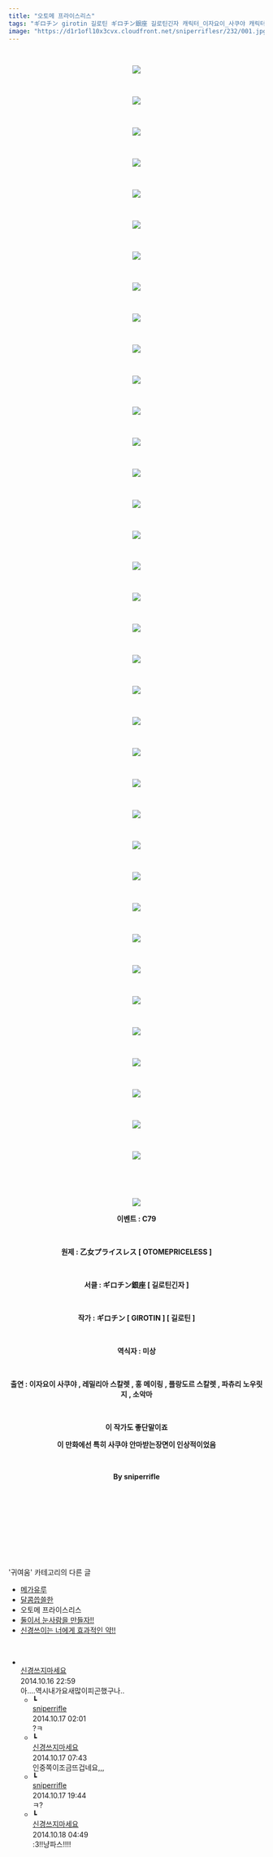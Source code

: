 ```yaml
---
title: "오토메 프라이스리스"
tags: "ギロチン girotin 길로틴 ギロチン銀座 길로틴긴자 캐릭터_이자요이_사쿠야 캐릭터_레밀리아_스칼렛 캐릭터_홍_메이링 캐릭터_플랑드르_스칼렛 캐릭터_파츄리_널릿지 캐릭터_소악마 이벤트_c79 귀여움"
image: "https://d1r1ofl10x3cvx.cloudfront.net/sniperriflesr/232/001.jpg"
---
```

<div class="article">
<p style="TEXT-ALIGN: center"> </p>
<p style="TEXT-ALIGN: center"><img src="{{ site.imgserver7 }}/sniperriflesr/232/001.jpg"/></p>
<p style="TEXT-ALIGN: center"> </p>
<p style="TEXT-ALIGN: center"><img src="{{ site.imgserver7 }}/sniperriflesr/232/002.jpg"/></p>
<p style="TEXT-ALIGN: center"> </p>
<p style="TEXT-ALIGN: center"><img src="{{ site.imgserver7 }}/sniperriflesr/232/003.jpg"/></p>
<p style="TEXT-ALIGN: center"> </p>
<p style="TEXT-ALIGN: center"><img src="{{ site.imgserver7 }}/sniperriflesr/232/004.jpg"/></p>
<p style="TEXT-ALIGN: center"> </p>
<p style="TEXT-ALIGN: center"><img src="{{ site.imgserver7 }}/sniperriflesr/232/005.jpg"/></p>
<p style="TEXT-ALIGN: center"> </p>
<p style="TEXT-ALIGN: center"><img src="{{ site.imgserver7 }}/sniperriflesr/232/006.jpg"/></p>
<p style="TEXT-ALIGN: center"> </p>
<p style="TEXT-ALIGN: center"><img src="{{ site.imgserver7 }}/sniperriflesr/232/007.jpg"/></p>
<p style="TEXT-ALIGN: center"> </p>
<p style="TEXT-ALIGN: center"><img src="{{ site.imgserver7 }}/sniperriflesr/232/008.jpg"/></p>
<p style="TEXT-ALIGN: center"> </p>
<p style="TEXT-ALIGN: center"><img src="{{ site.imgserver7 }}/sniperriflesr/232/009.jpg"/></p>
<p style="TEXT-ALIGN: center"> </p>
<p style="TEXT-ALIGN: center"><img src="{{ site.imgserver7 }}/sniperriflesr/232/010.jpg"/></p>
<p style="TEXT-ALIGN: center"> </p>
<p style="TEXT-ALIGN: center"><img src="{{ site.imgserver7 }}/sniperriflesr/232/011.jpg"/></p>
<p style="TEXT-ALIGN: center"> </p>
<p style="TEXT-ALIGN: center"><img src="{{ site.imgserver7 }}/sniperriflesr/232/012.jpg"/></p>
<p style="TEXT-ALIGN: center"> </p>
<p style="TEXT-ALIGN: center"><img src="{{ site.imgserver7 }}/sniperriflesr/232/013.jpg"/></p>
<p style="TEXT-ALIGN: center"> </p>
<p style="TEXT-ALIGN: center"><img src="{{ site.imgserver7 }}/sniperriflesr/232/014.jpg"/></p>
<p style="TEXT-ALIGN: center"> </p>
<p style="TEXT-ALIGN: center"><img src="{{ site.imgserver7 }}/sniperriflesr/232/015.jpg"/></p>
<p style="TEXT-ALIGN: center"> </p>
<p style="TEXT-ALIGN: center"><img src="{{ site.imgserver7 }}/sniperriflesr/232/016.jpg"/></p>
<p style="TEXT-ALIGN: center"> </p>
<p style="TEXT-ALIGN: center"><img src="{{ site.imgserver7 }}/sniperriflesr/232/017.jpg"/></p>
<p style="TEXT-ALIGN: center"> </p>
<p style="TEXT-ALIGN: center"><img src="{{ site.imgserver7 }}/sniperriflesr/232/018.jpg"/></p>
<p style="TEXT-ALIGN: center"> </p>
<p style="TEXT-ALIGN: center"><img src="{{ site.imgserver7 }}/sniperriflesr/232/019.jpg"/></p>
<p style="TEXT-ALIGN: center"> </p>
<p style="TEXT-ALIGN: center"><img src="{{ site.imgserver7 }}/sniperriflesr/232/020.jpg"/></p>
<p style="TEXT-ALIGN: center"> </p>
<p style="TEXT-ALIGN: center"><img src="{{ site.imgserver7 }}/sniperriflesr/232/021.jpg"/></p>
<p style="TEXT-ALIGN: center"> </p>
<p style="TEXT-ALIGN: center"><img src="{{ site.imgserver7 }}/sniperriflesr/232/022.jpg"/></p>
<p style="TEXT-ALIGN: center"> </p>
<p style="TEXT-ALIGN: center"><img src="{{ site.imgserver7 }}/sniperriflesr/232/023.jpg"/></p>
<p style="TEXT-ALIGN: center"> </p>
<p style="TEXT-ALIGN: center"><img src="{{ site.imgserver7 }}/sniperriflesr/232/024.jpg"/></p>
<p style="TEXT-ALIGN: center"> </p>
<p style="TEXT-ALIGN: center"><img src="{{ site.imgserver7 }}/sniperriflesr/232/025.jpg"/></p>
<p style="TEXT-ALIGN: center"> </p>
<p style="TEXT-ALIGN: center"><img src="{{ site.imgserver7 }}/sniperriflesr/232/026.jpg"/></p>
<p style="TEXT-ALIGN: center"> </p>
<p style="TEXT-ALIGN: center"><img src="{{ site.imgserver7 }}/sniperriflesr/232/027.jpg"/></p>
<p style="TEXT-ALIGN: center"> </p>
<p style="TEXT-ALIGN: center"><img src="{{ site.imgserver7 }}/sniperriflesr/232/028.jpg"/></p>
<p style="TEXT-ALIGN: center"> </p>
<p style="TEXT-ALIGN: center"><img src="{{ site.imgserver7 }}/sniperriflesr/232/029.jpg"/></p>
<p style="TEXT-ALIGN: center"> </p>
<p style="TEXT-ALIGN: center"><img src="{{ site.imgserver7 }}/sniperriflesr/232/030.jpg"/></p>
<p style="TEXT-ALIGN: center"> </p>
<p style="TEXT-ALIGN: center"><img src="{{ site.imgserver7 }}/sniperriflesr/232/031.jpg"/></p>
<p style="TEXT-ALIGN: center"> </p>
<p style="TEXT-ALIGN: center"><img src="{{ site.imgserver7 }}/sniperriflesr/232/032.jpg"/></p>
<p style="TEXT-ALIGN: center"> </p>
<p style="TEXT-ALIGN: center"><img src="{{ site.imgserver7 }}/sniperriflesr/232/033.jpg"/></p>
<p style="TEXT-ALIGN: center"> </p>
<p style="TEXT-ALIGN: center"><img src="{{ site.imgserver7 }}/sniperriflesr/232/034.jpg"/></p>
<p style="TEXT-ALIGN: center"> </p>
<p style="TEXT-ALIGN: center"><img src="{{ site.imgserver7 }}/sniperriflesr/232/035.jpg"/></p>
<p style="TEXT-ALIGN: center"> </p>
<p style="TEXT-ALIGN: center"><img src="{{ site.imgserver7 }}/sniperriflesr/232/036.jpg"/></p>
<p style="TEXT-ALIGN: center"> </p>
<p style="TEXT-ALIGN: center"> </p>
<p style="TEXT-ALIGN: center"><img src="{{ site.imgserver7 }}/sniperriflesr/232/037.jpg"/></p>
<p style="TEXT-ALIGN: center"></p>
<p style="TEXT-ALIGN: center"><strong>이벤트 : C79</strong></p>
<p style="TEXT-ALIGN: center"><strong></strong> </p>
<p style="TEXT-ALIGN: center"><strong>원제 : 乙女プライスレス [ OTOMEPRICELESS ]</strong></p>
<p style="TEXT-ALIGN: center"><strong></strong> </p>
<p style="text-align: center;"><strong>서클 : ギロチン銀座 [ </strong><strong>길로틴긴자 ]</strong></p>
<p style="text-align: center;"><strong> </strong></p>
<p style="text-align: center;"><strong>작가 : ギロチン [ GIROTIN ] [ 길로틴 ]</strong></p>
<p style="TEXT-ALIGN: center"><strong> </strong></p>
<p style="TEXT-ALIGN: center"><strong>역식자 : 미상</strong></p>
<p style="TEXT-ALIGN: center"><strong> </strong></p>
<p style="TEXT-ALIGN: center"><strong>출연 : 이자요이 사쿠야 , 레밀리아 스칼렛 , 홍 메이링 , 플랑도르 스칼렛 , 파츄리 노우릿지 , 소악마</strong></p>
<p style="TEXT-ALIGN: center"><strong></strong> </p>
<p style="TEXT-ALIGN: center"><strong>이 작가도 좋단말이죠</strong></p>
<p style="TEXT-ALIGN: center"><strong>이 만화에선 특히 사쿠야 안마받는장면이 인상적이었음</strong></p>
<p style="TEXT-ALIGN: center"><strong></strong> </p>
<p style="TEXT-ALIGN: center"><strong>By sniperrifle</strong></p>
<p style="TEXT-ALIGN: center"> </p>
<p style="TEXT-ALIGN: center"> </p>
<p style="TEXT-ALIGN: center"> </p>
<p style="TEXT-ALIGN: center"> </p>
</div><br/>
<div class="another">
<p>'귀여움' 카테고리의 다른 글</p>
<ul>
<li><a href="/sniperriflesr_238">메가유루</a></li>
<li><a href="/sniperriflesr_236">달콤씁쓸한</a></li>
<li>오토메 프라이스리스</li>
<li><a href="/sniperriflesr_231">둘이서 눈사람을 만들자!!</a></li>
<li><a href="/sniperriflesr_229">신경쓰이는 너에게 효과적인 약!!</a></li>
</ul>
</div><br/>
<div class="comment" id="commentListBlock_232" style="display:block"><ul><li class="firstCmt"><div class="opinionListMenu">
<div class="icon"><img alt="" class="myicon" src="http://i1.daumcdn.net/pimg/blog/p_img/mycon/basic_2.gif"/></div>
<div class="fl">
<a class="bold" href="http://blog.daum.net/ghcjf1001" target="_blank">신경쓰지마세요 </a>
<div style="width: 1px; height: 1px; overflow: hidden; visibility: hidden; border:1px solid red">
<span id="uname241" style="display:none;">신경쓰지마세요</span>
<span id="pwd241" style="display:none;"></span>
<span id="emailblog241" name="http://blog.daum.net/ghcjf1001" style="display:none;"></span>
<span id="open241" style="display:none">Y</span>
</div>
</div>
<div class="sDateTime">2014.10.16 22:59</div>
</div>
<div class="cont" id="Text241">아....역시내가요새많이피곤했구나..</div>
<div class="contReArea" id="inWrite241" style="display:none;"></div>
<ul><li class="secondCmt"><div class="opinionListMenuRe" id="parent_241">
<div class="reIcon">┗</div>
<div class="icon"><img alt="" class="myicon" src="http://cfile234.uf.daum.net/M21x21/2675244754228D01426F9F"/></div>
<div class="fl">
<a class="bold" href="http://blog.daum.net/sniperriflesr" target="_blank">sniperrifle </a>
<div style="width: 1px; height: 1px; overflow: hidden; visibility: hidden; border:1px solid red">
<span id="uname242" style="display:none;">sniperrifle</span>
<span id="pwd242" style="display:none;"></span>
<span id="emailblog242" name="http://blog.daum.net/sniperriflesr" style="display:none;"></span>
<span id="open242" style="display:none">Y</span>
</div>
</div>
<div class="sDateTime">2014.10.17 02:01</div>
</div>
<div class="contRe" id="Text242">?ㅋ</div>
<div class="contReReArea" id="inWrite242" style="display:none;"></div>
</li><li class="secondCmt"><div class="opinionListMenuRe" id="parent_241">
<div class="reIcon">┗</div>
<div class="icon"><img alt="" class="myicon" src="http://i1.daumcdn.net/pimg/blog/p_img/mycon/basic_2.gif"/></div>
<div class="fl">
<a class="bold" href="http://blog.daum.net/ghcjf1001" target="_blank">신경쓰지마세요 </a>
<div style="width: 1px; height: 1px; overflow: hidden; visibility: hidden; border:1px solid red">
<span id="uname243" style="display:none;">신경쓰지마세요</span>
<span id="pwd243" style="display:none;"></span>
<span id="emailblog243" name="http://blog.daum.net/ghcjf1001" style="display:none;"></span>
<span id="open243" style="display:none">Y</span>
</div>
</div>
<div class="sDateTime">2014.10.17 07:43</div>
</div>
<div class="contRe" id="Text243">인중쪽이조금뜨겁네요,,,</div>
<div class="contReReArea" id="inWrite243" style="display:none;"></div>
</li><li class="secondCmt"><div class="opinionListMenuRe" id="parent_241">
<div class="reIcon">┗</div>
<div class="icon"><img alt="" class="myicon" src="http://cfile234.uf.daum.net/M21x21/2675244754228D01426F9F"/></div>
<div class="fl">
<a class="bold" href="http://blog.daum.net/sniperriflesr" target="_blank">sniperrifle </a>
<div style="width: 1px; height: 1px; overflow: hidden; visibility: hidden; border:1px solid red">
<span id="uname244" style="display:none;">sniperrifle</span>
<span id="pwd244" style="display:none;"></span>
<span id="emailblog244" name="http://blog.daum.net/sniperriflesr" style="display:none;"></span>
<span id="open244" style="display:none">Y</span>
</div>
</div>
<div class="sDateTime">2014.10.17 19:44</div>
</div>
<div class="contRe" id="Text244">ㅋ?</div>
<div class="contReReArea" id="inWrite244" style="display:none;"></div>
</li><li class="secondCmt"><div class="opinionListMenuRe" id="parent_241">
<div class="reIcon">┗</div>
<div class="icon"><img alt="" class="myicon" src="http://i1.daumcdn.net/pimg/blog/p_img/mycon/basic_2.gif"/></div>
<div class="fl">
<a class="bold" href="http://blog.daum.net/ghcjf1001" target="_blank">신경쓰지마세요 </a>
<div style="width: 1px; height: 1px; overflow: hidden; visibility: hidden; border:1px solid red">
<span id="uname245" style="display:none;">신경쓰지마세요</span>
<span id="pwd245" style="display:none;"></span>
<span id="emailblog245" name="http://blog.daum.net/ghcjf1001" style="display:none;"></span>
<span id="open245" style="display:none">Y</span>
</div>
</div>
<div class="sDateTime">2014.10.18 04:49</div>
</div>
<div class="contRe" id="Text245">:3!!냥파스!!!!</div>
<div class="contReReArea" id="inWrite245" style="display:none;"></div>
</li></ul></li></ul>
</div><br/>
<br/>
<p id="refer"></p>
<br/>
